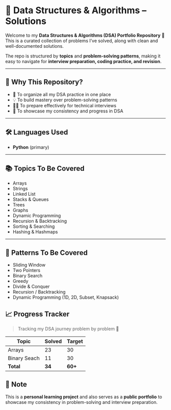 # 📘 Data Structures & Algorithms – Solutions

Welcome to my **Data Structures & Algorithms (DSA) Portfolio Repository** 🎯  
This is a curated collection of problems I’ve solved, along with clean and well-documented solutions.  

The repo is structured by **topics** and **problem-solving patterns**, making it easy to navigate for **interview preparation, coding practice, and revision**.  

---

## 🚀 Why This Repository?
- 📂 To organize all my DSA practice in one place  
- 💡 To build mastery over problem-solving patterns  
- 🧑‍💻 To prepare effectively for technical interviews  
- 🌟 To showcase my consistency and progress in DSA  

---

## 🛠️ Languages Used
- **Python** (primary)  

---

## 📚 Topics To Be Covered
- Arrays  
- Strings  
- Linked List  
- Stacks & Queues  
- Trees  
- Graphs  
- Dynamic Programming  
- Recursion & Backtracking  
- Sorting & Searching  
- Hashing & Hashmaps  

---

## 🔑 Patterns To Be Covered
- Sliding Window  
- Two Pointers  
- Binary Search  
- Greedy  
- Divide & Conquer  
- Recursion / Backtracking  
- Dynamic Programming (1D, 2D, Subset, Knapsack)

## 📈 Progress Tracker
> Tracking my DSA journey problem by problem 🚀  

| Topic                | Solved | Target |
|----------------------|--------|--------|
| Arrays               | 23     | 30     |
| Binary Seach         | 11     | 30     |
| **Total**            | **34** | **60+** |

## 📌 Note
This is a **personal learning project** and also serves as a **public portfolio** to showcase my consistency in problem-solving and interview preparation.
